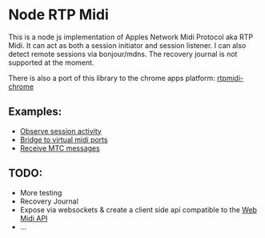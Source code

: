 # Node RTP Midi

This is a node js implementation of Apples Network Midi Protocol aka RTP Midi. It can act as both a session initiator and session listener.
I can also detect remote sessions via bonjour/mdns. The recovery journal is not supported at the moment.

There is also a port of this library to the chrome apps platform: [rtpmidi-chrome](https://github.com/jdachtera/rtpmidi-chrome)

## Examples:

* [Observe session activity](https://github.com/jdachtera/node-rtpmidi/blob/master/examples/track-sessions.js)
* [Bridge to virtual midi ports](https://github.com/jdachtera/node-rtpmidi/blob/master/examples/rtpmidi-native-bridge.js)
* [Receive MTC messages](https://github.com/jdachtera/node-rtpmidi/blob/master/examples/mtc.js)

## TODO:

* More testing
* Recovery Journal
* Expose via websockets & create a client side api compatible to the [Web Midi API](http://webaudio.github.io/web-midi-api/)
* ...
